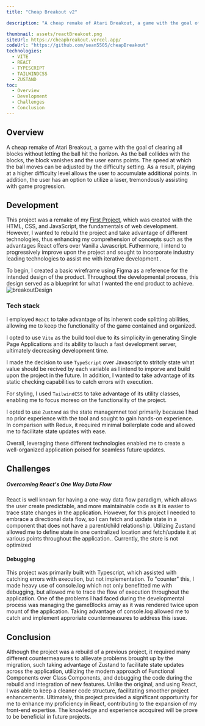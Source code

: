 ```yaml
---
title: "Cheap Breakout v2"

description: "A cheap remake of Atari Breakout, a game with the goal of clearing all blocks without letting the ball hit the horizon. As the ball collides with the blocks, the block vanishes and the user earns points. The speed at which the ball moves can be adjusted by the difficulty setting. As a result, playing at a higher difficulty level allows the user to accumulate additional points. In addition, the user has an option to utilize a laser, tremondously assisting with game progression. "

thumbnail: assets/reactBreakout.png
siteUrl: https://cheapbreakout.vercel.app/
codeUrl: "https://github.com/sean5505/cheapBreakout"
technologies:
  - VITE
  - REACT
  - TYPESCRIPT
  - TAILWINDCSS
  - ZUSTAND
toc:
  - Overview
  - Development
  - Challenges
  - Conclusion
---
```


## Overview

A cheap remake of Atari Breakout, a game with the goal of clearing all blocks without letting the ball hit the horizon. As the ball collides with the blocks, the block vanishes and the user earns points. The speed at which the ball moves can be adjusted by the difficulty setting. As a result, playing at a higher difficulty level allows the user to accumulate additional points. In addition, the user has an option to utilize a laser, tremondously assisting with game progression. 

## Development

This project was a remake of my [First Project](https://steveng.vercel.app/projects/3-breakout), which was created with the HTML, CSS, and JavaScript, the fundamentals of web development. However, I wanted to rebuild the project and take advantage of different technologies, thus enhancing my comprehension of concepts such as the advantages React offers over Vanilla Javascript. Futhermore, I intend to progressively improve upon the project and sought to incorporate industry leading technologies to assist me with iterative development . 

To begin, I created a basic wireframe using Figma as a reference for the intended design of the product. Throughout the developmental process, this design served as a blueprint for what I wanted the end product to achieve.
 ![breakoutDesign](/assets/breakoutDesign.png)



### **Tech stack**

I employed `React` to take advantage of its inherent code splitting abilities, allowing me to keep the functionality of the game contained and organized.

I opted to use `Vite` as the build tool due to its simplicity in generating Single Page Applications and its ability to lauch a fast development server, ultimately decreasing development time.

I made the decision to use `TypeScript` over Javascript to stritcly state what value should be recived by each variable as I intend to imporve and build upon the project in the future. In addition, I wanted to take advantage of its static checking capabilities to catch errors with execution.

For styling, I used `TailwindCSS` to take advantage of its utility classes, enabling me to focus moreso on the functionality of the project.

I opted to use `Zustand` as the state managemnet tool primarily because I had no prior experience with the tool and sought to gain hands-on experience. In comparison with Redux, it required minimal boilerplate code and allowed me to facilitate state updates with ease.

Overall, leveraging these different technologies enabled me to create a well-organized application poised for seamless future updates.


## Challenges

##### **Overcoming React's One Way Data Flow**

React is well known for having a one-way data flow paradigm, which allows the user create predictable, and more maintainable code as it is easier to trace state changes in the application. However, for this project I needed to embrace a directional data flow, so I can fetch and update state in a component that does not have a parent/child relationship. Utilizing Zustand allowed me to define state in one centralized location and fetch/update it at various points throughout the application.. Currently, the store is not optimized

#### **Debugging**

This project was primarily built with Typescript, which assisted with catching errors with execution, but not implementation. To "counter" this, I made heavy use of console.log which not only benefitted me with debugging, but allowed me to trace the flow of execution throughout the application. One of the problems I had faced during the developmental process was managing the gameBlocks array as it was rendered twice upon mount of the application. Taking advantage of console.log allowed me to catch and implement approriate countermeasures to address this issue.

## Conclusion

Although the project was a rebuild of a previous project, it required many different countermeasures to allievate problems brought up by the migration, such taking advantage of Zustand  to facilitate state updates across the application, utilizing the modern approach of Functional Components over Class Components, and debugging the code during the rebuild and integration of new features. Unlike the original, and using React, I was able to keep a cleaner code structure, facilitating smoother project enhancements. Ultimately, this project provided a significant opportunity for me to enhance my proficiency in React, contributing to the expansion of my front-end expertise. The knowledge and experience accquired will be prove to be beneficial in future projects.

